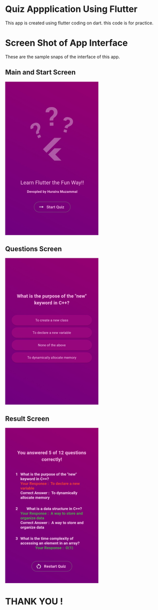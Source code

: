 # Quiz Appplication Using Flutter 
This app is created using flutter coding on dart.
this code is for practice.
# Screen Shot of App Interface 
These are the sample snaps of the interface of this app.
## Main and Start Screen
<img src="./assets/screenshots/20240308_220732.jpg" width="300">

## Questions Screen 
<img src="./assets/screenshots/20240308_220742.jpg" width="300">

## Result Screen 
<img src="./assets/screenshots/20240308_220750.jpg" width="300">

# THANK YOU !

 
